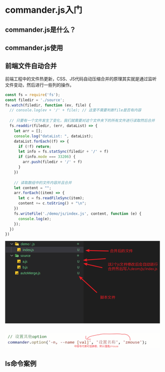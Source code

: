 # commander.js入门

## commander.js是什么？



## commander.js使用





## 前端文件自动合并

前端工程中的文件热更新，CSS、JS代码自动压缩合并的原理其实就是通过监听文件变动，然后进行一些列的操作。

```js
const fs = require('fs');
const filedir = './source';
fs.watch(filedir, function (ev, file) {
  // console.log(ev + '/' + file); // 这里不需要判断file是否有内容

  // 只要有一个文件发生了变化，我们就需要对这个文件夹下的所有文件进行读取然后合并
  fs.readdir(filedir, (err, dataList) => {
    let arr = [];
    console.log("dataList: ", dataList);
    dataList.forEach((f) => {
      if (!f) return;
      let info = fs.statSync(filedir + '/' + f)
      if (info.mode === 33206) {
        arr.push(filedir + '/' + f)
      }
    })

    // 读取数组中的文件内容并且合并
    let content = "";
    arr.forEach((item) => {
      let c = fs.readFileSync(item);
      content += c.toString() + "\n";
    })
    fs.writeFile('./demo/js/index.js', content, function (e) {
      console.log(e);
    });
  })
})
```

![1606009526088](medias/1606009526088.png)



## 

![1605989216325](medias/1605989216325.png)

## ls命令案例









